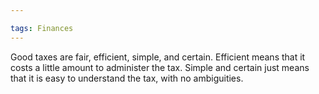 ```yaml
---

tags: Finances 
---
```


Good taxes are fair, efficient, simple, and certain. Efficient means that it costs a little amount to administer the tax. Simple and certain just means that it is easy to understand the tax, with no ambiguities.